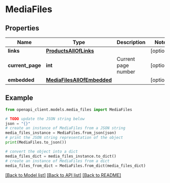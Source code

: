 # MediaFiles


## Properties

Name | Type | Description | Notes
------------ | ------------- | ------------- | -------------
**links** | [**ProductsAllOfLinks**](ProductsAllOfLinks.md) |  | [optional] 
**current_page** | **int** | Current page number | [optional] 
**embedded** | [**MediaFilesAllOfEmbedded**](MediaFilesAllOfEmbedded.md) |  | [optional] 

## Example

```python
from openapi_client.models.media_files import MediaFiles

# TODO update the JSON string below
json = "{}"
# create an instance of MediaFiles from a JSON string
media_files_instance = MediaFiles.from_json(json)
# print the JSON string representation of the object
print(MediaFiles.to_json())

# convert the object into a dict
media_files_dict = media_files_instance.to_dict()
# create an instance of MediaFiles from a dict
media_files_from_dict = MediaFiles.from_dict(media_files_dict)
```
[[Back to Model list]](../README.md#documentation-for-models) [[Back to API list]](../README.md#documentation-for-api-endpoints) [[Back to README]](../README.md)


